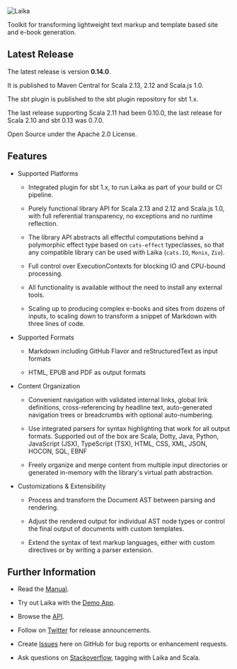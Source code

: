 
![Laika](http://planet42.github.io/Laika/img/laika-top.png)

Toolkit for transforming lightweight text markup and template based site and e-book generation.


Latest Release
--------------

The latest release is version **0.14.0**.  

It is published to Maven Central for Scala 2.13, 2.12 and Scala.js 1.0.

The sbt plugin is published to the sbt plugin repository for sbt 1.x.

The last release supporting Scala 2.11 had been 0.10.0, 
the last release for Scala 2.10 and sbt 0.13 was 0.7.0.

Open Source under the Apache 2.0 License.


Features
--------

* Supported Platforms 
  
    * Integrated plugin for sbt 1.x, to run Laika as part of your build or CI pipeline.
    
    * Purely functional library API for Scala 2.13 and 2.12 and Scala.js 1.0, 
      with full referential transparency, no exceptions and no runtime reflection.
    
    * The library API abstracts all effectful computations behind a polymorphic effect type based on 
      `cats-effect` typeclasses, so that any compatible library can be used with Laika (`cats.IO`, `Monix`, `Zio`).
     
    * Full control over ExecutionContexts for blocking IO and CPU-bound processing.
    
    * All functionality is available without the need to install any external tools.
    
    * Scaling up to producing complex e-books and sites from dozens of inputs, 
      to scaling down to transform a snippet of Markdown with three lines of code.

* Supported Formats
  
    * Markdown including GitHub Flavor and reStructuredText as input formats
    
    * HTML, EPUB and PDF as output formats
    
* Content Organization

    * Convenient navigation with validated internal links, global link definitions, cross-referencing by headline text,
      auto-generated navigation trees or breadcrumbs with optional auto-numbering.
      
    * Use integrated parsers for syntax highlighting that work for all output formats. 
      Supported out of the box are Scala, Dotty, Java, Python, JavaScript (JSX), TypeScript (TSX), 
      HTML, CSS, XML, JSON, HOCON, SQL, EBNF
      
    * Freely organize and merge content from multiple input directories or generated in-memory 
      with the library's virtual path abstraction.
    
* Customizations & Extensibility

    * Process and transform the Document AST between parsing and rendering.
      
    * Adjust the rendered output for individual AST node types or control the final output of documents with custom templates. 
    
    * Extend the syntax of text markup languages, either with custom directives or by writing a parser extension.
    

Further Information
-------------------

* Read the [Manual].

* Try out Laika with the [Demo App].

* Browse the [API].

* Follow on [Twitter] for release announcements.

* Create [Issues] here on GitHub for bug reports or enhancement requests.

* Ask questions on [Stackoverflow], tagging with Laika and Scala.
 

[Manual]: http://planet42.github.com/Laika/index.html
[Demo App]: http://planet42.org/
[API]: http://planet42.github.com/Laika/api/laika/api/
[Twitter]: https://twitter.com/_planet42
[Issues]: https://github.com/planet42/Laika/issues
[Stackoverflow]: http://stackoverflow.com/questions/ask?tags=scala%2claika
